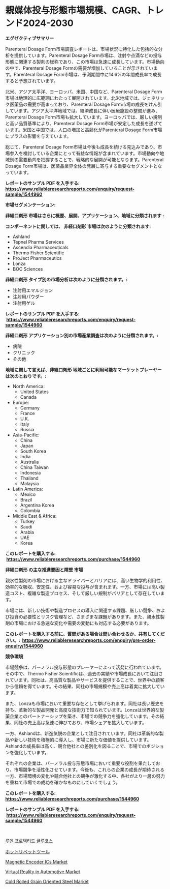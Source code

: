 <p><h1>親媒体投与形態市場規模、CAGR、トレンド2024-2030</h1></p><p><strong>エグゼクティブサマリー</strong></p>
<p><p>Parenteral Dosage Form市場調査レポートは、市場状況に特化した包括的な分析を提供しています。Parenteral Dosage Form市場は、注射や点滴などの投与形態に関連する製剤の総称であり、この市場は急速に成長しています。市場動向の中で、Parenteral Dosage Formの需要が増加していることが示されています。Parenteral Dosage Form市場は、予測期間中に14.6%の年間成長率で成長すると予想されています。</p><p>北米、アジア太平洋、ヨーロッパ、米国、中国など、Parenteral Dosage Form市場は地理的に広範囲にわたって展開されています。北米地域では、ジェネリック医薬品の需要が高まっており、Parenteral Dosage Form市場の成長をけん引しています。アジア太平洋地域では、経済成長に伴い医療施設の整備が進み、Parenteral Dosage Form市場も拡大しています。ヨーロッパでは、厳しい規制と高い品質基準により、Parenteral Dosage Form市場が安定した成長を遂げています。米国と中国では、人口の増加と高齢化がParenteral Dosage Form市場にプラスの影響を与えています。</p><p>総じて、Parenteral Dosage Form市場は今後も成長を続ける見込みであり、市場参入を検討している企業にとって有益な情報が含まれています。市場動向や地域別の需要動向を把握することで、戦略的な展開が可能となります。Parenteral Dosage Form市場は、医薬品業界全体の発展に寄与する重要なセグメントとなっています。</p></p>
<p><strong>レポートのサンプル PDF を入手する: <a href="https://www.reliableresearchreports.com/enquiry/request-sample/1544960">https://www.reliableresearchreports.com/enquiry/request-sample/1544960</a></strong></p>
<p><strong>市場セグメンテーション:</strong></p>
<p><strong> 非経口剤形 市場はさらに概要、展開、アプリケーション、地域に分類されます :</strong></p>
<p><strong>コンポーネントに関しては、 非経口剤形 市場は次のように分類されます: &nbsp;</strong></p>
<p><ul><li>Ashland</li><li>Tepnel Pharma Services</li><li>Ascendia Pharmaceuticals</li><li>Thermo Fisher Scientific</li><li>ProJect Pharmaceutics</li><li>Lonza</li><li>BOC Sciences</li></ul></p>
<p><strong> 非経口剤形 タイプ別の市場分析は次のように分類されます。:</strong></p>
<p><ul><li>注射用エマルジョン</li><li>注射用パウダー</li><li>注射用ゲル</li></ul></p>
<p><strong>レポートのサンプル PDF を入手する: &nbsp;<a href="https://www.reliableresearchreports.com/enquiry/request-sample/1544960">https://www.reliableresearchreports.com/enquiry/request-sample/1544960</a></strong></p>
<p><strong> 非経口剤形 アプリケーション別の市場産業調査は次のように分類されます。:</strong></p>
<p><ul><li>病院</li><li>クリニック</li><li>その他</li></ul></p>
<p><strong>地域に関して言えば、非経口剤形 地域ごとに利用可能なマーケットプレーヤーは次のとおりです。:</strong></p>
<p><ul>
    <li>
        North America:
        <ul>
            <li>United States</li>
            <li>Canada</li>
        </ul>
    </li>
    <li>
        Europe:
        <ul>
            <li>Germany</li>
            <li>France</li>
            <li>U.K.</li>
            <li>Italy</li>
            <li>Russia</li>
        </ul>
    </li>
    <li>
        Asia-Pacific:
        <ul>
            <li>China</li>
            <li>Japan</li>
            <li>South Korea</li>
            <li>India</li>
            <li>Australia</li>
            <li>China Taiwan</li>
            <li>Indonesia</li>
            <li>Thailand</li>
            <li>Malaysia</li>
        </ul>
    </li>
    <li>
        Latin America:
        <ul>
            <li>Mexico</li>
            <li>Brazil</li>
            <li>Argentina Korea</li>
            <li>Colombia</li>
        </ul>
    </li>
    <li>
        Middle East & Africa:
        <ul>
            <li>Turkey</li>
            <li>Saudi</li>
            <li>Arabia</li>
            <li>UAE</li>
            <li>Korea</li>
        </ul>
    </li>
    </ul></p>
<p><strong>このレポートを購入する: &nbsp;<a href="https://www.reliableresearchreports.com/purchase/1544960">https://www.reliableresearchreports.com/purchase/1544960</a></strong></p>
<p><strong>非経口剤形 の主な推進要因と障壁 市場</strong></p>
<p><p>親水性製剤の市場における主なドライバーとバリアには、高い生物学的利用性、効率的な吸収、安定性、および容易な投与が含まれます。一方、市場には高い製造コスト、複雑な製造プロセス、そして厳しい規制がバリアとして存在しています。</p><p>市場には、新しい技術や製造プロセスの導入に関連する課題、厳しい競争、および投資の必要性とリスク管理など、さまざまな課題があります。また、親水性製剤の市場における急速な変化や需要の変動にも対応する必要があります。</p></p>
<p><strong>このレポートを購入する前に、質問がある場合は問い合わせるか、共有してください。:&nbsp; <a href="https://www.reliableresearchreports.com/enquiry/pre-order-enquiry/1544960">https://www.reliableresearchreports.com/enquiry/pre-order-enquiry/1544960</a></strong></p>
<p><strong>競争環境</strong></p>
<p><p>市場競争は、パーノラル投与形態のプレーヤーによって活発に行われています。その中で、Thermo Fisher Scientificは、過去の実績や市場成長において注目されています。同社は、高品質な製品やサービスを提供することで、世界中の顧客から信頼を得ています。その結果、同社の市場規模や売上高は着実に拡大しています。</p><p>また、Lonzaも市場において重要な存在として挙げられます。同社は長い歴史を持ち、革新的な製品開発と高度な技術力で知られています。Lonzaは世界的な製薬企業とのパートナーシップを築き、市場での競争力を強化しています。その結果、同社の売上高は急速に伸びており、市場シェアを拡大しています。</p><p>一方、Ashlandは、新進気鋭の企業として注目されています。同社は革新的な製品や新しい技術を積極的に導入し、市場に新たな価値を提供しています。Ashlandの成長率は高く、競合他社との差別化を図ることで、市場でのポジションを強化しています。</p><p>それぞれの企業は、パーノラル投与形態市場において重要な役割を果たしており、市場競争を活性化させています。今後も、これらの企業の成長が期待される一方、市場環境の変化や競合他社との競争が激化する中、各社がより一層の努力を重ねて市場での成功を確かなものにしていくでしょう。</p></p>
<p><strong>このレポートを購入する: &nbsp; <a href="https://www.reliableresearchreports.com/purchase/1544960">https://www.reliableresearchreports.com/purchase/1544960</a></strong></p>
<p><strong>レポートのサンプル PDF を入手する: &nbsp;<a href="https://www.reliableresearchreports.com/enquiry/request-sample/1544960">https://www.reliableresearchreports.com/enquiry/request-sample/1544960</a></strong><strong></strong></p>
<p>&nbsp;</p>
<p><p><a href="https://github.com/vsap75a286l/Market-Research-Report-List-1/blob/main/886024812776.md">루멘 프로텍티드 글루코스</a></p><p><a href="https://github.com/joaejkdzgyljvo6/Market-Research-Report-List-1/blob/main/710460013812.md">ホットリベットツール</a></p><p><a href="https://github.com/johnbach50/Market-Research-Report-List-2/blob/main/magnetic-encoder-ics-market.md">Magnetic Encoder ICs Market</a></p><p><a href="https://issuu.com/reportprime-2/docs/virtual-reality-in-automotive-market-size-2030.ppt">Virtual Reality in Automotive Market</a></p><p><a href="https://scarlet-rocket-c63.notion.site/Cold-Rolled-Grain-Oriented-Steel-Market-Furnish-Information-about-Market-Size-Market-Share-Market--1f3f87ece1914b70be9071962f39e328">Cold Rolled Grain Oriented Steel Market</a></p></p>